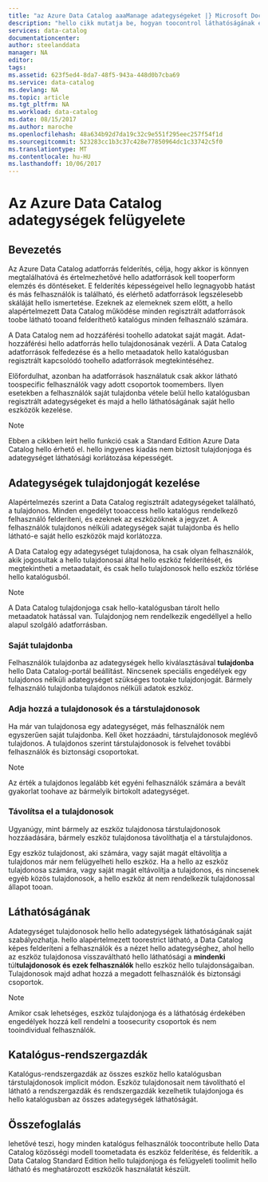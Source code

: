 ```yaml
---
title: "az Azure Data Catalog aaaManage adategységeket |} Microsoft Docs"
description: "hello cikk mutatja be, hogyan toocontrol láthatóságának és adategységeket tulajdonjogát regisztrálva az Azure Data Catalog."
services: data-catalog
documentationcenter: 
author: steelanddata
manager: NA
editor: 
tags: 
ms.assetid: 623f5ed4-8da7-48f5-943a-448d0b7cba69
ms.service: data-catalog
ms.devlang: NA
ms.topic: article
ms.tgt_pltfrm: NA
ms.workload: data-catalog
ms.date: 08/15/2017
ms.author: maroche
ms.openlocfilehash: 48a634b92d7da19c32c9e551f295eec257f54f1d
ms.sourcegitcommit: 523283cc1b3c37c428e77850964dc1c33742c5f0
ms.translationtype: MT
ms.contentlocale: hu-HU
ms.lasthandoff: 10/06/2017
---
```

# <a name="manage-data-assets-in-azure-data-catalog"></a>Az Azure Data Catalog adategységek felügyelete
## <a name="introduction"></a>Bevezetés
Az Azure Data Catalog adatforrás felderítés, célja, hogy akkor is könnyen megtalálhatóvá és értelmezhetővé hello adatforrások kell tooperform elemzés és döntéseket. E felderítés képességeivel hello legnagyobb hatást és más felhasználók is található, és elérhető adatforrások legszélesebb skáláját hello ismertetése. Ezeknek az elemeknek szem előtt, a hello alapértelmezett Data Catalog működése minden regisztrált adatforrások toobe látható tooand felderíthető katalógus minden felhasználó számára.

A Data Catalog nem ad hozzáférési toohello adatokat saját magát. Adat-hozzáférési hello adatforrás hello tulajdonosának vezérli. A Data Catalog adatforrások felfedezése és a hello metaadatok hello katalógusban regisztrált kapcsolódó toohello adatforrások megtekintéséhez.

Előfordulhat, azonban ha adatforrások használatuk csak akkor látható toospecific felhasználók vagy adott csoportok toomembers. Ilyen esetekben a felhasználók saját tulajdonba vétele belül hello katalógusban regisztrált adategységeket és majd a hello láthatóságának saját hello eszközök kezelése.

> [!NOTE]
> Ebben a cikkben leírt hello funkció csak a Standard Edition Azure Data Catalog hello érhető el. hello ingyenes kiadás nem biztosít tulajdonjoga és adategységet láthatósági korlátozása képességét.
>
>

## <a name="manage-ownership-of-data-assets"></a>Adategységek tulajdonjogát kezelése
Alapértelmezés szerint a Data Catalog regisztrált adategységeket található, a tulajdonos. Minden engedélyt tooaccess hello katalógus rendelkező felhasználó felderíteni, és ezeknek az eszközöknek a jegyzet. A felhasználók tulajdonos nélküli adategységek saját tulajdonba és hello látható-e saját hello eszközök majd korlátozza.

A Data Catalog egy adategységet tulajdonosa, ha csak olyan felhasználók, akik jogosultak a hello tulajdonosai által hello eszköz felderítését, és megtekintheti a metaadatait, és csak hello tulajdonosok hello eszköz törlése hello katalógusból.

> [!NOTE]
> A Data Catalog tulajdonjoga csak hello-katalógusban tárolt hello metaadatok hatással van. Tulajdonjog nem rendelkezik engedéllyel a hello alapul szolgáló adatforrásban.
>
>

### <a name="take-ownership"></a>Saját tulajdonba
Felhasználók tulajdonba az adategységek hello kiválasztásával **tulajdonba** hello Data Catalog-portál beállítást. Nincsenek speciális engedélyek egy tulajdonos nélküli adategységet szükséges tootake tulajdonjogát. Bármely felhasználó tulajdonba tulajdonos nélküli adatok eszköz.

### <a name="add-owners-and-co-owners"></a>Adja hozzá a tulajdonosok és a társtulajdonosok
Ha már van tulajdonosa egy adategységet, más felhasználók nem egyszerűen saját tulajdonba. Kell őket hozzáadni, társtulajdonosok meglévő tulajdonos. A tulajdonos szerint társtulajdonosok is felvehet további felhasználók és biztonsági csoportokat.

> [!NOTE]
> Az érték a tulajdonos legalább két egyéni felhasználók számára a bevált gyakorlat toohave az bármelyik birtokolt adategységet.
>
>

### <a name="remove-owners"></a>Távolítsa el a tulajdonosok
Ugyanúgy, mint bármely az eszköz tulajdonosa társtulajdonosok hozzáadására, bármely eszköz tulajdonosa távolíthatja el a társtulajdonos.

Egy eszköz tulajdonost, aki számára, vagy saját magát eltávolítja a tulajdonos már nem felügyelheti hello eszköz. Ha a hello az eszköz tulajdonosa számára, vagy saját magát eltávolítja a tulajdonos, és nincsenek egyéb közös tulajdonosok, a hello eszköz át nem rendelkezik tulajdonossal állapot tooan.

## <a name="control-visibility"></a>Láthatóságának
Adategységet tulajdonosok hello hello adategységek láthatóságának saját szabályozhatja. hello alapértelmezett toorestrict látható, a Data Catalog képes felderíteni a felhasználók és a nézet hello adategységhez, ahol hello az eszköz tulajdonosa visszaváltható hello láthatósági a **mindenki** túl**tulajdonosok és ezek felhasználók** hello eszköz hello tulajdonságaiban. Tulajdonosok majd adhat hozzá a megadott felhasználók és biztonsági csoportok.

> [!NOTE]
> Amikor csak lehetséges, eszköz tulajdonjoga és a láthatóság érdekében engedélyek hozzá kell rendelni a toosecurity csoportok és nem tooindividual felhasználók.
>
>

## <a name="catalog-administrators"></a>Katalógus-rendszergazdák
Katalógus-rendszergazdák az összes eszköz hello katalógusban társtulajdonosok implicit módon. Eszköz tulajdonosait nem távolítható el látható a rendszergazdák és rendszergazdák kezelhetik tulajdonjoga és hello katalógusban az összes adategységek láthatóságát.

## <a name="summary"></a>Összefoglalás
lehetővé teszi, hogy minden katalógus felhasználók toocontribute hello Data Catalog közösségi modell toometadata és eszköz felderítése, és felderítik. a Data Catalog Standard Edition hello tulajdonjoga és felügyeleti toolimit hello látható és meghatározott eszközök használatát készült.
